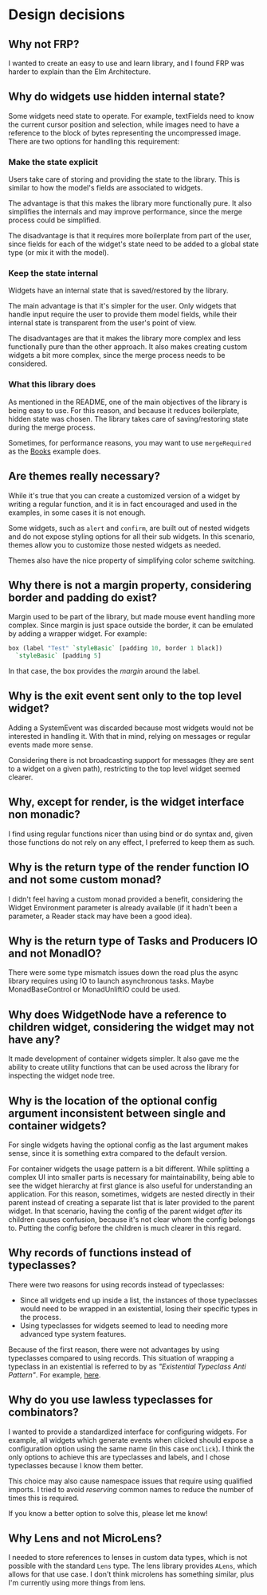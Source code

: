 # Design decisions

## Why not FRP?

I wanted to create an easy to use and learn library, and I found FRP was harder
to explain than the Elm Architecture.

## Why do widgets use hidden internal state?

Some widgets need state to operate. For example, textFields need to know the
current cursor position and selection, while images need to have a reference to
the block of bytes representing the uncompressed image. There are two options
for handling this requirement:

### Make the state explicit

Users take care of storing and providing the state to the library. This is
similar to how the model's fields are associated to widgets.

The advantage is that this makes the library more functionally pure. It also
simplifies the internals and may improve performance, since the merge process
could be simplified.

The disadvantage is that it requires more boilerplate from part of the user,
since fields for each of the widget's state need to be added to a global state
type (or mix it with the model).

### Keep the state internal

Widgets have an internal state that is saved/restored by the library.

The main advantage is that it's simpler for the user. Only widgets that handle
input require the user to provide them model fields, while their internal state
is transparent from the user's point of view.

The disadvantages are that it makes the library more complex and less
functionally pure than the other approach. It also makes creating custom widgets
a bit more complex, since the merge process needs to be considered.

### What this library does

As mentioned in the README, one of the main objectives of the library is being
easy to use. For this reason, and because it reduces boilerplate, hidden state
was chosen. The library takes care of saving/restoring state during the merge
process.

Sometimes, for performance reasons, you may want to use `mergeRequired` as the
[Books](examples/02-books.md#interesting-bits) example does.

## Are themes really necessary?

While it's true that you can create a customized version of a widget by writing
a regular function, and it is in fact encouraged and used in the examples, in
some cases it is not enough.

Some widgets, such as `alert` and `confirm`, are built out of nested widgets and
do not expose styling options for all their sub widgets. In this scenario,
themes allow you to customize those nested widgets as needed.

Themes also have the nice property of simplifying color scheme switching.

## Why there is not a margin property, considering border and padding do exist?

Margin used to be part of the library, but made mouse event handling more
complex. Since margin is just space outside the border, it can be emulated
by adding a wrapper widget. For example:

```haskell
box (label "Test" `styleBasic` [padding 10, border 1 black])
  `styleBasic` [padding 5]
```

In that case, the box provides the _margin_ around the label.

## Why is the exit event sent only to the top level widget?

Adding a SystemEvent was discarded because most widgets would not be interested
in handling it. With that in mind, relying on messages or regular events made
more sense.

Considering there is not broadcasting support for messages (they are sent to
a widget on a given path), restricting to the top level widget seemed clearer.

## Why, except for render, is the widget interface non monadic?

I find using regular functions nicer than using bind or do syntax and, given
those functions do not rely on any effect, I preferred to keep them as such.

## Why is the return type of the render function IO and not some custom monad?

I didn't feel having a custom monad provided a benefit, considering the Widget
Environment parameter is already available (if it hadn't been a parameter, a
Reader stack may have been a good idea).

## Why is the return type of Tasks and Producers IO and not MonadIO?

There were some type mismatch issues down the road plus the async library
requires using IO to launch asynchronous tasks. Maybe MonadBaseControl or
MonadUnliftIO could be used.

## Why does WidgetNode have a reference to children widget, considering the widget may not have any?

It made development of container widgets simpler. It also gave me the ability to
create utility functions that can be used across the library for inspecting the
widget node tree.

## Why is the location of the optional config argument inconsistent between single and container widgets?

For single widgets having the optional config as the last argument makes sense,
since it is something extra compared to the default version.

For container widgets the usage pattern is a bit different. While splitting a
complex UI into smaller parts is necessary for maintainability, being able to
see the widget hierarchy at first glance is also useful for understanding an
application. For this reason, sometimes, widgets are nested directly in their
parent instead of creating a separate list that is later provided to the parent
widget. In that scenario, having the config of the parent widget _after_ its
children causes confusion, because it's not clear whom the config belongs to.
Putting the config before the children is much clearer in this regard.

## Why records of functions instead of typeclasses?

There were two reasons for using records instead of typeclasses:

- Since all widgets end up inside a list, the instances of those typeclasses
  would need to be wrapped in an existential, losing their specific types in the
  process.
- Using typeclasses for widgets seemed to lead to needing more advanced type
  system features.

Because of the first reason, there were not advantages by using typeclasses
compared to using records. This situation of wrapping a typeclass in an
existential is referred to by as _"Existential Typeclass Anti Pattern"_. For
example,
[here](https://lukepalmer.wordpress.com/2010/01/24/haskell-antipattern-existential-typeclass).

## Why do you use lawless typeclasses for combinators?

I wanted to provide a standardized interface for configuring widgets. For
example, all widgets which generate events when clicked should expose a
configuration option using the same name (in this case `onClick`). I think the
only options to achieve this are typeclasses and labels, and I chose typeclasses
because I know them better.

This choice may also cause namespace issues that require using qualified
imports. I tried to avoid _reserving_ common names to reduce the number of times
this is required.

If you know a better option to solve this, please let me know!

## Why Lens and not MicroLens?

I needed to store references to lenses in custom data types, which is not
possible with the standard `Lens` type. The lens library provides `ALens`, which
allows for that use case. I don't think microlens has something similar, plus
I'm currently using more things from lens.
